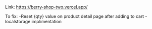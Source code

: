 Link: https://berry-shop-two.vercel.app/

To fix:
-Reset {qty} value on product detail page after adding to cart
-localstorage implimentation
